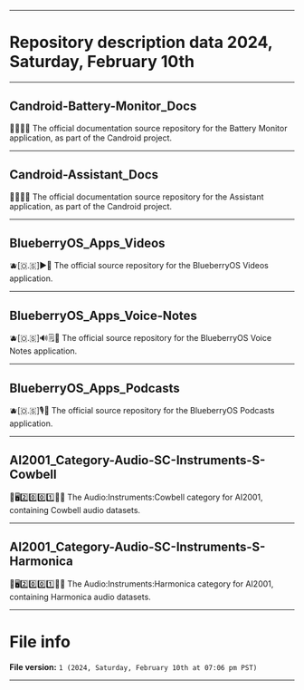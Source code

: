 
***

# Repository description data 2024, Saturday, February 10th

---

## Candroid-Battery-Monitor_Docs

🤖️🔋️📱️📖️ The official documentation source repository for the Battery Monitor application, as part of the Candroid project.

---

## Candroid-Assistant_Docs

🤖️👤️📱️📖️ The official documentation source repository for the Assistant application, as part of the Candroid project.

---

## BlueberryOS_Apps_Videos

🫐️[🇴.🇸]▶️📱️ The official source repository for the BlueberryOS Videos application.

---

## BlueberryOS_Apps_Voice-Notes

🫐️[🇴.🇸]🔊️🗒️📱️ The official source repository for the BlueberryOS Voice Notes application.

---

## BlueberryOS_Apps_Podcasts

🫐️[🇴.🇸]🎙️📱️ The official source repository for the BlueberryOS Podcasts application.

---

## AI2001_Category-Audio-SC-Instruments-S-Cowbell

🧠️🖥️2️⃣️0️⃣️0️⃣️1️⃣️🎼️🎶️ The Audio:Instruments:Cowbell category for AI2001, containing Cowbell audio datasets.

---

## AI2001_Category-Audio-SC-Instruments-S-Harmonica

🧠️🖥️2️⃣️0️⃣️0️⃣️1️⃣️🎼️🎶️ The Audio:Instruments:Harmonica category for AI2001, containing Harmonica audio datasets.

***

# File info

**File version:** `1 (2024, Saturday, February 10th at 07:06 pm PST)`

***


